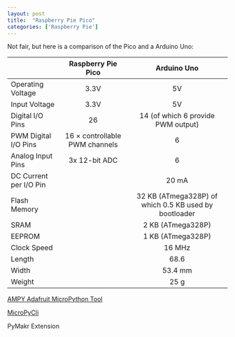 ```yaml
---
layout: post
title:  "Raspberry Pie Pico"
categories: ['Raspberry Pie']
---
```


Not fair, but here is a comparison of the Pico and a Arduino Uno:

|                   | Raspberry Pie Pico  | Arduino Uno |
| ---------------------- |:-------------:|:-------------:| 
| Operating Voltage      | 3.3V          | 5V            | 
| Input Voltage          | 3.3V          | 5V            | 
| Digital I/O Pins       | 26            | 14 (of which 6 provide PWM output)              |
| PWM Digital I/O Pins   |16 × controllable PWM channels | 6 |
| Analog Input Pins      | 3x 12-bit ADC | 6 |
| DC Current per I/O Pin |               | 20 mA |
| Flash Memory           |               | 32 KB (ATmega328P) of which 0.5 KB used by bootloader |
| SRAM                   |          | 2 KB (ATmega328P) |
| EEPROM | | 1 KB (ATmega328P) |
| Clock Speed | | 16 MHz |
| Length | | 68.6 |
| Width |  |53.4 mm |
| Weight |    |	25 g |


[AMPY Adafruit MicroPython Tool](https://github.com/scientifichackers/ampy)

[MicroPyCli](https://github.com/BradenM/micropy-cli)

PyMakr Extension

